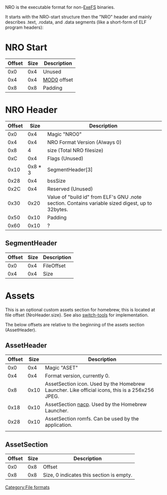 NRO is the executable format for non-[ExeFS](ExeFS.md "wikilink")
binaries.

It starts with the NRO-start structure then the "NRO" header and mainly
describes .text, .rodata, and .data segments (like a short-form of ELF
program headers):

# NRO Start

| Offset | Size | Description                      |
| ------ | ---- | -------------------------------- |
| 0x0    | 0x4  | Unused                           |
| 0x4    | 0x4  | [MOD0](NSO.md "wikilink") offset |
| 0x8    | 0x8  | Padding                          |

# NRO Header

| Offset | Size     | Description                                                                                      |
| ------ | -------- | ------------------------------------------------------------------------------------------------ |
| 0x0    | 0x4      | Magic "NRO0"                                                                                     |
| 0x4    | 0x4      | NRO Format Version (Always 0)                                                                    |
| 0x8    | 4        | size (Total NRO filesize)                                                                        |
| 0xC    | 0x4      | Flags (Unused)                                                                                   |
| 0x10   | 0x8 \* 3 | SegmentHeader\[3\]                                                                               |
| 0x28   | 0x4      | bssSize                                                                                          |
| 0x2C   | 0x4      | Reserved (Unused)                                                                                |
| 0x30   | 0x20     | Value of "build id" from ELF's GNU .note section. Contains variable sized digest, up to 32bytes. |
| 0x50   | 0x10     | Padding                                                                                          |
| 0x60   | 0x10     | ?                                                                                                |

## SegmentHeader

| Offset | Size | Description |
| ------ | ---- | ----------- |
| 0x0    | 0x4  | FileOffset  |
| 0x4    | 0x4  | Size        |

# Assets

This is an optional custom assets section for homebrew, this is located
at file offset {NroHeader.size}. See also
[switch-tools](https://github.com/switchbrew/switch-tools) for
implementation.

The below offsets are relative to the beginning of the assets section
(AssetHeader).

## AssetHeader

| Offset | Size | Description                                                                                    |
| ------ | ---- | ---------------------------------------------------------------------------------------------- |
| 0x0    | 0x4  | Magic "ASET"                                                                                   |
| 0x4    | 0x4  | Format version, currently 0.                                                                   |
| 0x8    | 0x10 | AssetSection icon. Used by the Homebrew Launcher. Like official icons, this is a 256x256 JPEG. |
| 0x18   | 0x10 | AssetSection [nacp](Control.nacp.md "wikilink"). Used by the Homebrew Launcher.                |
| 0x28   | 0x10 | AssetSection romfs. Can be used by the application.                                            |
|        |      |                                                                                                |

## AssetSection

| Offset | Size | Description                              |
| ------ | ---- | ---------------------------------------- |
| 0x0    | 0x8  | Offset                                   |
| 0x8    | 0x8  | Size, 0 indicates this section is empty. |

[Category:File formats](Category:File_formats "wikilink")
